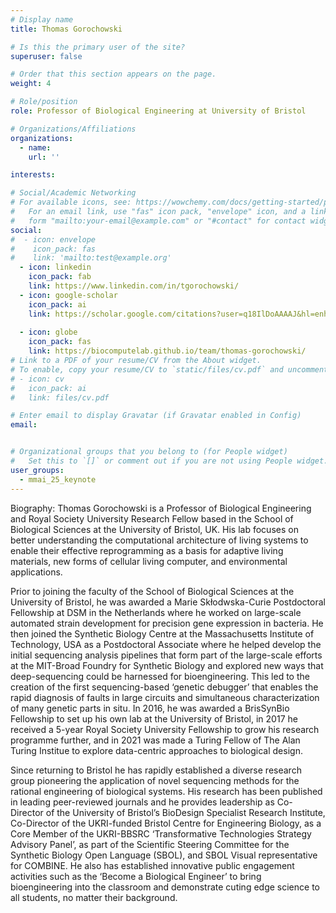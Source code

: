 ```yaml
---
# Display name
title: Thomas Gorochowski

# Is this the primary user of the site?
superuser: false

# Order that this section appears on the page.
weight: 4

# Role/position
role: Professor of Biological Engineering at University of Bristol

# Organizations/Affiliations
organizations:
  - name:
    url: ''

interests:

# Social/Academic Networking
# For available icons, see: https://wowchemy.com/docs/getting-started/page-builder/#icons
#   For an email link, use "fas" icon pack, "envelope" icon, and a link in the
#   form "mailto:your-email@example.com" or "#contact" for contact widget.
social:
#  - icon: envelope
#    icon_pack: fas
#    link: 'mailto:test@example.org'
  - icon: linkedin
    icon_pack: fab
    link: https://www.linkedin.com/in/tgorochowski/
  - icon: google-scholar
    icon_pack: ai
    link: https://scholar.google.com/citations?user=q18IlDoAAAAJ&hl=enhu
    
  - icon: globe
    icon_pack: fas
    link: https://biocomputelab.github.io/team/thomas-gorochowski/
# Link to a PDF of your resume/CV from the About widget.
# To enable, copy your resume/CV to `static/files/cv.pdf` and uncomment the lines below.
# - icon: cv
#   icon_pack: ai
#   link: files/cv.pdf

# Enter email to display Gravatar (if Gravatar enabled in Config)
email: 


# Organizational groups that you belong to (for People widget)
#   Set this to `[]` or comment out if you are not using People widget.
user_groups:
  - mmai_25_keynote
---
```

Biography: Thomas Gorochowski is a Professor of Biological Engineering and Royal Society University Research Fellow based in the School of Biological Sciences at the University of Bristol, UK. His lab focuses on better understanding the computational architecture of living systems to enable their effective reprogramming as a basis for adaptive living materials, new forms of cellular living computer, and environmental applications.

Prior to joining the faculty of the School of Biological Sciences at the University of Bristol, he was awarded a Marie Skłodwska-Curie Postdoctoral Fellowship at DSM in the Netherlands where he worked on large-scale automated strain development for precision gene expression in bacteria. He then joined the Synthetic Biology Centre at the Massachusetts Institute of Technology, USA as a Postdoctoral Associate where he helped develop the initial sequencing analysis pipelines that form part of the large-scale efforts at the MIT-Broad Foundry for Synthetic Biology and explored new ways that deep-sequencing could be harnessed for bioengineering. This led to the creation of the first sequencing-based ‘genetic debugger’ that enables the rapid diagnosis of faults in large circuits and simultaneous characterization of many genetic parts in situ. In 2016, he was awarded a BrisSynBio Fellowship to set up his own lab at the University of Bristol, in 2017 he received a 5-year Royal Society University Fellowship to grow his research programme further, and in 2021 was made a Turing Fellow of The Alan Turing Institue to explore data-centric approaches to biological design.

Since returning to Bristol he has rapidly established a diverse research group pioneering the application of novel sequencing methods for the rational engineering of biological systems. His research has been published in leading peer-reviewed journals and he provides leadership as Co-Director of the University of Bristol’s BioDesign Specialist Research Institute, Co-Director of the UKRI-funded Bristol Centre for Engineering Biology, as a Core Member of the UKRI-BBSRC ‘Transformative Technologies Strategy Advisory Panel’, as part of the Scientific Steering Committee for the Synthetic Biology Open Language (SBOL), and SBOL Visual representative for COMBINE. He also has established innovative public engagement activities such as the ‘Become a Biological Engineer’ to bring bioengineering into the classroom and demonstrate cuting edge science to all students, no matter their background.
